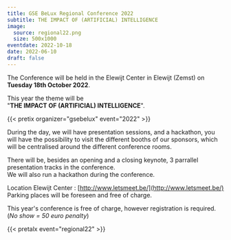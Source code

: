 ```yaml
---
title: GSE BeLux Regional Conference 2022
subtitle: THE IMPACT OF (ARTIFICIAL) INTELLIGENCE
image:
  source: regional22.png
  size: 500x1000
eventdate: 2022-10-18
date: 2022-06-10
draft: false
---
```



The Conference will be held in the Elewijt Center in Elewijt (Zemst) on __Tuesday 18th October 2022__.  

This year the theme will be  
"__THE IMPACT OF (ARTIFICIAL) INTELLIGENCE__".  

{{< pretix organizer="gsebelux" event="2022" >}}

During the day, we will have presentation sessions, and a hackathon,
you will have the possibility to visit the different booths of our sponsors,
which will be centralised around the different conference rooms.  

There will be, besides an opening and a closing keynote, 3 parrallel presentation tracks in the conference.  
We will also run a hackathon during the conference.  

Location Elewijt Center : [http://www.letsmeet.be/](http://www.letsmeet.be/)  
Parking places will be foreseen and free of charge.  

This year's conference is free of charge, however registration is required. (_No show = 50 euro penalty_)  

{{< pretalx event="regional22" >}}
